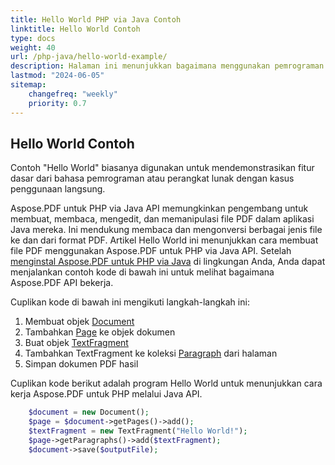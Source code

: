 ```yaml
---
title: Hello World PHP via Java Contoh
linktitle: Hello World Contoh
type: docs
weight: 40
url: /php-java/hello-world-example/
description: Halaman ini menunjukkan bagaimana menggunakan pemrograman sederhana untuk membuat dokumen PDF berisi teks - Hello World menggunakan Aspose.PDF untuk PHP via Java.
lastmod: "2024-06-05"
sitemap:
    changefreq: "weekly"
    priority: 0.7
---
```


## Hello World Contoh

Contoh "Hello World" biasanya digunakan untuk mendemonstrasikan fitur dasar dari bahasa pemrograman atau perangkat lunak dengan kasus penggunaan langsung.

Aspose.PDF untuk PHP via Java API memungkinkan pengembang untuk membuat, membaca, mengedit, dan memanipulasi file PDF dalam aplikasi Java mereka. Ini mendukung membaca dan mengonversi berbagai jenis file ke dan dari format PDF. Artikel Hello World ini menunjukkan cara membuat file PDF menggunakan Aspose.PDF untuk PHP via Java API. Setelah [menginstal Aspose.PDF untuk PHP via Java](/pdf/php-java/installation/) di lingkungan Anda, Anda dapat menjalankan contoh kode di bawah ini untuk melihat bagaimana Aspose.PDF API bekerja.

Cuplikan kode di bawah ini mengikuti langkah-langkah ini:


1. Membuat objek [Document](https://reference.aspose.com/pdf/java/com.aspose.pdf/class-use/Document)
1. Tambahkan [Page](https://reference.aspose.com/pdf/java/com.aspose.pdf.class-use/page) ke objek dokumen
1. Buat objek [TextFragment](https://reference.aspose.com/pdf/java/com.aspose.pdf.class-use/TextFragment)
1. Tambahkan TextFragment ke koleksi [Paragraph](https://reference.aspose.com/pdf/java/com.aspose.pdf/Paragraphs) dari halaman
1. Simpan dokumen PDF hasil

Cuplikan kode berikut adalah program Hello World untuk menunjukkan cara kerja Aspose.PDF untuk PHP melalui Java API.

```php
    $document = new Document();    
    $page = $document->getPages()->add();
    $textFragment = new TextFragment("Hello World!");    
    $page->getParagraphs()->add($textFragment);
    $document->save($outputFile);
```